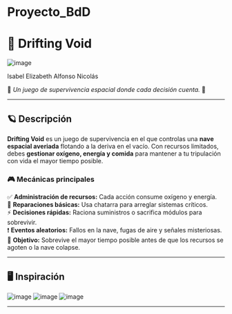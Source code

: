 # Proyecto_BdD

# 🚀 Drifting Void

![image](https://github.com/user-attachments/assets/b9794f52-f7a6-4784-8ace-1228ba50f20f)

Isabel 
Elizabeth
Alfonso
Nicolás

🔹 *Un juego de supervivencia espacial donde cada decisión cuenta.* 🔹  

---

## 🪐 Descripción  

**Drifting Void** es un juego de supervivencia en el que controlas una **nave espacial averiada** flotando a la deriva en el vacío. Con recursos limitados, debes **gestionar oxígeno, energía y comida** para mantener a tu tripulación con vida el mayor tiempo posible.  

### 🎮 Mecánicas principales  

✅ **Administración de recursos:** Cada acción consume oxígeno y energía.  
🔧 **Reparaciones básicas:** Usa chatarra para arreglar sistemas críticos.  
⚡ **Decisiones rápidas:** Raciona suministros o sacrifica módulos para sobrevivir.  
❗ **Eventos aleatorios:** Fallos en la nave, fugas de aire y señales misteriosas.  
🎯 **Objetivo:** Sobrevive el mayor tiempo posible antes de que los recursos se agoten o la nave colapse.  

---

## 🖥️ Inspiración

![image](https://github.com/user-attachments/assets/8517d79d-dd5c-40d3-8941-e7d6bb821226)
![image](https://github.com/user-attachments/assets/186cc8b8-aac9-49d3-bd40-e69e7010e59e)
![image](https://github.com/user-attachments/assets/571920ef-4b17-4b61-8b4a-cde364ac45ae)



---

#
